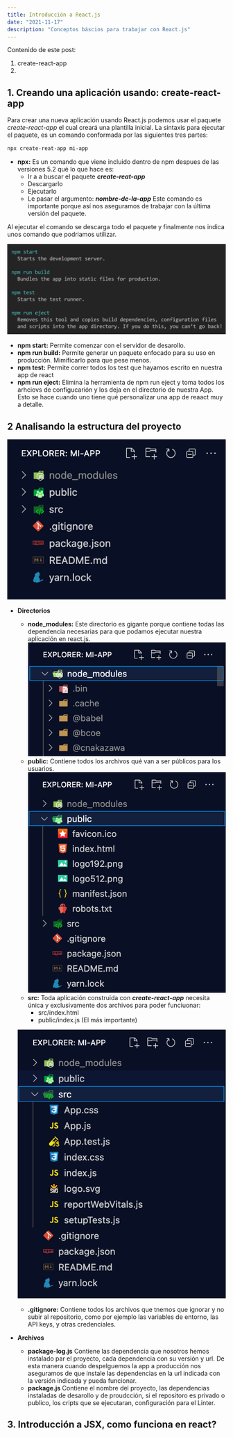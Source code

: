 ```yaml
---
title: Introducción a React.js
date: "2021-11-17" 
description: "Conceptos báscios para trabajar con React.js"
---
```

<!-- date: año-mes-día -->

Contenido de este post:

1. create-react-app
2. 

## 1. Creando una aplicación usando: create-react-app

Para crear una nueva aplicación usando React.js podemos usar el paquete _create-react-app_ el cual creará una plantilla inicial. La sintaxis para ejecutar el paquete, es un comando conformada por las siguientes tres partes:
```bash
npx create-reat-app mi-app
```
- **npx:** Es un comando que viene incluido dentro de npm despues de las versiones 5.2 qué lo que hace es: 
    - Ir a a buscar el paquete **_create-reat-app_**
    - Descargarlo
    - Ejecutarlo 
    - Le pasar el argumento: **_nombre-de-la-app_**
Este comando es importante porque así nos aseguramos de trabajar con la última versión del paquete. 

Al ejecutar el comando se descarga todo el paquete y finalmente nos indica unos comando que podriamos utilizar.

![comandos despues de instalar create-react-app](./img/1.png)

- **npm start:** Permite comenzar con el servidor de desarollo.
- **npm run build:** Permite generar un paquete enfocado para su uso en producción. Mimificarlo para que pese menos.
- **npm test:** Permite correr todos los test que hayamos escrito en nuestra app de react
- **npm run eject:** Elimina la herramienta de npm run eject y toma todos los arhciovs de configucarión y los deja en el directorio de nuestra App. Esto se hace cuando uno tiene qué personalizar una app de reaact muy a detalle.


## 2 Analisando la estructura del proyecto

![Estructura de carpetas del proyecto](./img/2.png)

- **Directorios**
    - **node_modules:** Este directorio es gigante porque contiene todas las dependencia necesarias para que podamos ejecutar nuestra aplicación en react.js. 
    ![Estructura de carpetas del proyecto](./img/3.png)
    - **public:** Contiene todos los archivos qué van a ser públicos para los usuarios.
    ![Estructura de carpetas del proyecto](./img/4.png)
    - **src:** Toda aplicación construida con **_create-react-app_** necesita única y exclusivamente dos archivos para poder funciuonar:
        - src/index.html
        - public/index.js (El más importante)
        
    ![Estructura de carpetas del proyecto](./img/5.png)
    - **.gitignore:** Contiene todos los archivos que tnemos que ignorar y no subir al repositorio, como por ejemplo las variables de entorno, las API keys, y otras credenciales.
- **Archivos**
    - **package-log.js** Contiene las dependencia que nosotros hemos instalado par el proyecto, cada dependencia con su versión y url. De esta manera cuando despelguemos la app a producción nos aseguramos de que instale las dependencias en la url indicada con la versión indicada y pueda funcionar.
    - **package.js** Contiene el nombre del proyecto, las dependencias instaladas de desarollo y de proudcción, si el repositoro es privado o publico, los cripts que se ejecutaran, configuración para el Linter.

## 3. Introducción a JSX, como funciona en react?

